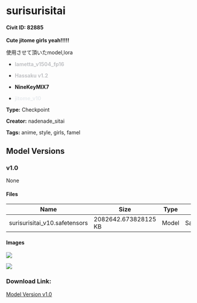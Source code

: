 # surisurisitai

#### Civit ID: 82885

<p><strong>Cute jitome girls yeah!!!!!</strong></p><p></p><p>使用させて頂いたmodel,lora</p><ul><li><p><strong><span style="color:rgb(193, 194, 197)">lametta_v1504_fp16</span></strong></p></li><li><p><strong><span style="color:rgb(193, 194, 197)">Hassaku v1.2</span></strong></p></li><li><p><strong>NineKeyMIX7</strong></p></li><li><p><strong><span style="color:rgb(233, 236, 239)">jitome_v10<br /></span></strong></p></li></ul>

**Type:** Checkpoint

**Creator:** nadenade_sitai

**Tags:** anime, style, girls, famel

## Model Versions

### v1.0

None

#### Files

| Name | Size | Type | Format | Download Url | AutoV1 | AutoV2 | SHA256 | CRC32 | BLAKE3 |
| --- | --- | --- | --- | --- | --- | --- | --- | --- | --- |
| surisurisitai_v10.safetensors | 2082642.673828125 KB | Model | SafeTensor | https://civitai.com/api/download/models/88061 | 582BB8DF | D5A6EEA8CF | D5A6EEA8CFEBCA7E933F3207BFF95144176C3C81DED9FDE70B56CFD770E838FA | 881A27D9 | 3C1DAFC08E59ED403E4E881EE7FEFB99958DBACBA7058AE58E2BEC181479C459 |

#### Images

<p><img src="https://image.civitai.com/xG1nkqKTMzGDvpLrqFT7WA/05b3884d-11c2-4ec4-bd08-5cbd1c0e4c76/width=450/1011919.jpeg" /></p>

<p><img src="https://image.civitai.com/xG1nkqKTMzGDvpLrqFT7WA/be9cde26-e2c2-4184-a8ae-159222736004/width=450/1011920.jpeg" /></p>

### Download Link:

[Model Version v1.0](https://civitai.com/api/download/models/88061)

